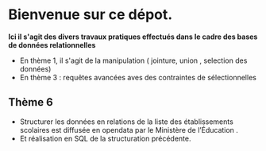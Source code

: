 # Bienvenue sur ce dépot. 
**Ici il s'agit des divers travaux pratiques effectués  dans le cadre des bases de données relationnelles**
* En thème 1, il s'agit de la manipulation ( jointure, union , selection des données)
* En thème 3 : requêtes avancées aves des contraintes de sélectionnelles

## Thème 6 
* Structurer les données en relations  de la liste des établissements scolaires est diffusée en opendata par le Ministère de l’Éducation .
* Et réalisation en SQL de la structuration précédente.
